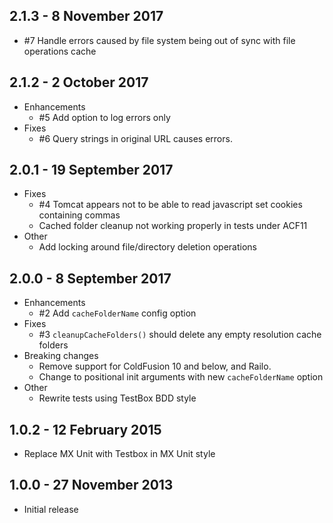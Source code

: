 ## 2.1.3 - 8 November 2017
- \#7 Handle errors caused by file system being out of sync with file operations cache

## 2.1.2 - 2 October 2017
- Enhancements
	- \#5 Add option to log errors only
- Fixes
	- \#6 Query strings in original URL causes errors.

## 2.0.1 - 19 September 2017
- Fixes
	- \#4 Tomcat appears not to be able to read javascript set cookies containing commas
	- Cached folder cleanup not working properly in tests under ACF11
- Other
	- Add locking around file/directory deletion operations

## 2.0.0 - 8 September 2017
- Enhancements
	- \#2 Add `cacheFolderName` config option
- Fixes
	- \#3 `cleanupCacheFolders()` should delete any empty resolution cache folders
- Breaking changes
	- Remove support for ColdFusion 10 and below, and Railo.
	- Change to positional init arguments with new `cacheFolderName` option
- Other
	- Rewrite tests using TestBox BDD style

## 1.0.2 - 12 February 2015
- Replace MX Unit with Testbox in MX Unit style

## 1.0.0 - 27 November 2013
- Initial release